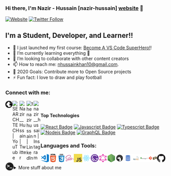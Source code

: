 ### Hi there, I'm Nazir - Hussain [nazir-hussain] [website] 👋


[![Website](https://img.shields.io/website?label=thenazirhussain.blogspot.com&style=for-the-badge&url=https%3A%2F%2FNazir__Hussain.com)](https://thenazirhussain.blogspot.com)
[![Twitter Follow](https://img.shields.io/twitter/follow/Nazir__Hussain?color=1DA1F2&logo=twitter&style=for-the-badge)](https://twitter.com/intent/follow?original_referer=https%3A%2F%2Fgithub.com%2FNazir__Hussain&screen_name=Nazir__Hussain)

## I'm a Student, Developer, and Learner!!

- 🔭 I just launched my first course: [Become A VS Code SuperHero!][course]!
- 🌱 I’m currently learning everything 🤣
- 👯 I’m looking to collaborate with other content creators
- 📫 How to reach me: nhussainkhan10@gmail.com.
- 🥅 2020 Goals: Contribute more to Open Source projects
- ⚡ Fun fact: I love to draw and play football

### Connect with me:

[<img align="left" alt="thenazirhussain.com" width="22px" src="https://raw.githubusercontent.com/iconic/open-iconic/master/svg/globe.svg" />][website]
[<img align="left" alt="SEARCHTECH | YouTube" width="22px" src="https://cdn.jsdelivr.net/npm/simple-icons@v3/icons/youtube.svg" />][youtube]
[<img align="left" alt="Nazir__Hussain | Twitter" width="22px" src="https://cdn.jsdelivr.net/npm/simple-icons@v3/icons/twitter.svg" />][twitter]
[<img align="left" alt="thenazirhussain | LinkedIn" width="22px" src="https://cdn.jsdelivr.net/npm/simple-icons@v3/icons/linkedin.svg" />][linkedin]
[<img align="left" alt="nazir__hussain | Instagram" width="22px" src="https://cdn.jsdelivr.net/npm/simple-icons@v3/icons/instagram.svg" />][instagram]

<br />

#### Top Technologies

<!-- TODO: Make technologies links takes you to repositories -->

[![React Badge](https://img.shields.io/badge/-React-61DBFB?style=for-the-badge&labelColor=black&logo=react&logoColor=61DBFB)](#) [![Javascript Badge](https://img.shields.io/badge/-Javascript-F0DB4F?style=for-the-badge&labelColor=black&logo=javascript&logoColor=F0DB4F)](#) [![Typescript Badge](https://img.shields.io/badge/-Typescript-007acc?style=for-the-badge&labelColor=black&logo=typescript&logoColor=007acc)](#) [![Nodejs Badge](https://img.shields.io/badge/-Nodejs-3C873A?style=for-the-badge&labelColor=black&logo=node.js&logoColor=3C873A)](#) [![GraphQL Badge](https://img.shields.io/badge/-GraphQl-e535ab?style=for-the-badge&labelColor=black&logo=node.js&logoColor=e535ab)](#)

### Languages and Tools:

<img align="left" alt="Visual Studio Code" width="26px" src="https://raw.githubusercontent.com/github/explore/80688e429a7d4ef2fca1e82350fe8e3517d3494d/topics/visual-studio-code/visual-studio-code.png" />
<img align="left" alt="HTML5" width="26px" src="https://raw.githubusercontent.com/github/explore/80688e429a7d4ef2fca1e82350fe8e3517d3494d/topics/html/html.png" />
<img align="left" alt="CSS3" width="26px" src="https://raw.githubusercontent.com/github/explore/80688e429a7d4ef2fca1e82350fe8e3517d3494d/topics/css/css.png" />
<img align="left" alt="Sass" width="26px" src="https://raw.githubusercontent.com/github/explore/80688e429a7d4ef2fca1e82350fe8e3517d3494d/topics/sass/sass.png" />
<img align="left" alt="JavaScript" width="26px" src="https://raw.githubusercontent.com/github/explore/80688e429a7d4ef2fca1e82350fe8e3517d3494d/topics/javascript/javascript.png" />
<img align="left" alt="React" width="26px" src="https://raw.githubusercontent.com/github/explore/80688e429a7d4ef2fca1e82350fe8e3517d3494d/topics/react/react.png" />
<img align="left" alt="Gatsby" width="26px" src="https://raw.githubusercontent.com/github/explore/e94815998e4e0713912fed477a1f346ec04c3da2/topics/gatsby/gatsby.png" />
<img align="left" alt="GraphQL" width="26px" src="https://raw.githubusercontent.com/github/explore/80688e429a7d4ef2fca1e82350fe8e3517d3494d/topics/graphql/graphql.png" />
<img align="left" alt="Node.js" width="26px" src="https://raw.githubusercontent.com/github/explore/80688e429a7d4ef2fca1e82350fe8e3517d3494d/topics/nodejs/nodejs.png" />
<img align="left" alt="Deno" width="26px" src="https://raw.githubusercontent.com/github/explore/361e2821e2dea67711cde99c9c40ed357061cf27/topics/deno/deno.png" />
<img align="left" alt="SQL" width="26px" src="https://raw.githubusercontent.com/github/explore/80688e429a7d4ef2fca1e82350fe8e3517d3494d/topics/sql/sql.png" />
<img align="left" alt="MySQL" width="26px" src="https://raw.githubusercontent.com/github/explore/80688e429a7d4ef2fca1e82350fe8e3517d3494d/topics/mysql/mysql.png" />
<img align="left" alt="MongoDB" width="26px" src="https://raw.githubusercontent.com/github/explore/80688e429a7d4ef2fca1e82350fe8e3517d3494d/topics/mongodb/mongodb.png" />
<img align="left" alt="Git" width="26px" src="https://raw.githubusercontent.com/github/explore/80688e429a7d4ef2fca1e82350fe8e3517d3494d/topics/git/git.png" />
<img align="left" alt="GitHub" width="26px" src="https://raw.githubusercontent.com/github/explore/78df643247d429f6cc873026c0622819ad797942/topics/github/github.png" />
<img align="left" alt="Terminal" width="26px" src="https://raw.githubusercontent.com/github/explore/80688e429a7d4ef2fca1e82350fe8e3517d3494d/topics/terminal/terminal.png" />

<br />
<br />

<details>
<summary>
  More stuff about me
</summary>

<br >

I love sharing knowledge and putting tutorials, courses and posts together for helping other developers, and tjat's why SEARCHTECH Youtube Channel exists!

#### What is SEARCHTECH?

SEARCHTECH is a youtube channel for learning Web/Mobile development, coding and design. Including new technologies and frameworks and anything really related to development world.

#### Coding Stats

<!--START_SECTION:waka-->
```text
TypeScript   12 hrs 33 mins  ████████████████████▓░░░░   73.23 % 
HTML         1 hr 20 mins    ██▒░░░░░░░░░░░░░░░░░░░░░░   08.61 % 
Markdown     1 hr 27 mins    ██░░░░░░░░░░░░░░░░░░░░░░░   08.63 % 
Other        2 mins          ░░░░░░░░░░░░░░░░░░░░░░░░░   00.25 % 
YAML         2 mins          ░░░░░░░░░░░░░░░░░░░░░░░░░   00.19 % 
```
<!--END_SECTION:waka-->

#### Github Stats

![nazir-hussain's github stats](https://github-readme-stats.vercel.app/api?username=nazir-hussain&count_private=true&theme=tokyonight&hide=contribs,prs)

</details>

[website]: https://thenazirhussain.blogspot.com
[course]: https://thenazirhussain.blogspot.com
[twitter]: https://twitter.com/Nazir__Hussain
[youtube]: https://www.youtube.com/channel/UCldf-QxYRNl38xKAoVX1jvQ?view_as=subscriber
[instagram]: https://www.instagram.com/nazir__hassan
[linkedin]: https://linkedin.com/in/thenazirhussain
